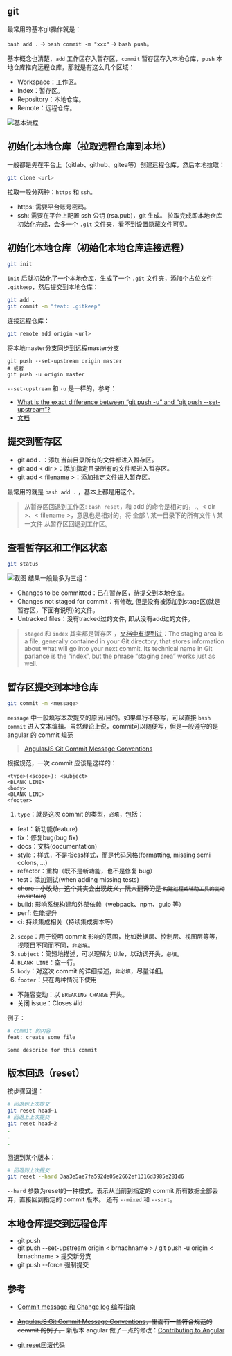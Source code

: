 ## git
最常用的基本git操作就是：

```bash add .``` -> ```bash commit -m "xxx"``` -> ```bash push```。

基本概念也清楚，```add``` 工作区存入暂存区，```commit``` 暂存区存入本地仓库，```push``` 本地仓库推向远程仓库，那就是有这么几个区域：
* Workspace：工作区。
* Index：暂存区。
* Repository：本地仓库。
* Remote：远程仓库。

![基本流程](https://img.alicdn.com/tfs/TB1GQcEGb2pK1RjSZFsXXaNlXXa-1000-290.webp)

## 初始化本地仓库（拉取远程仓库到本地）
一般都是先在平台上（gitlab、github、gitea等）创建远程仓库，然后本地拉取：
```bash
git clone <url>
```
拉取一般分两种：```https``` 和 ```ssh```。
* https: 需要平台账号密码。
* ssh: 需要在平台上配置 ssh 公钥 (rsa.pub)，git 生成。
拉取完成即本地仓库初始化完成，会多一个 ```.git``` 文件夹，看不到设置隐藏文件可见。

## 初始化本地仓库（初始化本地仓库连接远程）
```bash
git init
```
```init``` 后就初始化了一个本地仓库，生成了一个 ```.git``` 文件夹，添加个占位文件 ```.gitkeep```，然后提交到本地仓库：
```bash
git add .
git commit -m "feat: .gitkeep"
```
连接远程仓库：
```bash
git remote add origin <url>
```
将本地master分支同步到远程master分支
```
git push --set-upstream origin master
# 或者
git push -u origin master
```
```--set-upstream``` 和 ```-u``` 是一样的，参考：
* [What is the exact difference between “git push -u” and “git push --set-upstream”?](https://stackoverflow.com/questions/53407243/what-is-the-exact-difference-between-git-push-u-and-git-push-set-upstream)
* [文档](https://git-scm.com/docs/git-push#git-push--u)

## 提交到暂存区
* git add . ：添加当前目录所有的文件都进入暂存区。
* git add < dir >：添加指定目录所有的文件都进入暂存区。
* git add < filename >：添加指定文件进入暂存区。

最常用的就是 ```bash add .``` ，基本上都是用这个。

> 从暂存区回退到工作区: ```bash reset```，和 add 的命令是相对的，.、< dir >、< filename >，意思也是相对的，将 全部 \ 某一目录下的所有文件 \ 某一文件 从暂存区回退到工作区。

## 查看暂存区和工作区状态
```bash
git status
```
![截图](https://img.alicdn.com/tfs/TB1yTXXGwDqK1RjSZSyXXaxEVXa-1622-1086.jpg)
结果一般最多为三组：
* Changes to be committed：已在暂存区，待提交到本地仓库。
* Changes not staged for commit：有修改, 但是没有被添加到stage区(就是暂存区，下面有说明)的文件。
* Untracked files：没有tracked过的文件, 即从没有add过的文件。

> ```staged``` 和 ```index``` 其实都是暂存区 ，[文档中有提到过](https://git-scm.com/book/en/v2/Getting-Started-Git-Basics)：The staging area is a file, generally contained in your Git directory, that stores information about what will go into your next commit. Its technical name in Git parlance is the “index”, but the phrase “staging area” works just as well.

## 暂存区提交到本地仓库
```bash
git commit -m <message>
```
```message``` 中一般填写本次提交的原因/目的。如果单行不够写，可以直接 ```bash commit``` 进入文本编辑。虽然理论上说，commit可以随便写，但是一般遵守的是 angular 的 commit 规范
> [AngularJS Git Commit Message Conventions](https://docs.google.com/document/d/1QrDFcIiPjSLDn3EL15IJygNPiHORgU1_OOAqWjiDU5Y/edit#heading=h.em2hiij8p46d)

根据规范，一次 commit 应该是这样的：
```
<type>(<scope>): <subject>
<BLANK LINE>
<body>
<BLANK LINE>
<footer>
```
1. ```type```：就是这次 commit 的类型，```必填```，包括：
* feat：新功能(feature)
* fix：修复bug(bug fix)
* docs：文档(documentation)
* style：样式，不是指css样式，而是代码风格(formatting, missing semi colons, …)
* refactor：重构（既不是新功能，也不是修复 bug）
* test：添加测试(when adding missing tests)
* ~~chore：小改动，这个其实会出现歧义，阮大翻译的是 ```构建过程或辅助工具的变动``` (maintain)~~
* build: 影响系统构建和外部依赖（webpack、npm、gulp 等）
* perf: 性能提升
* ci: 持续集成相关（持续集成脚本等）
2. ```scope```：用于说明 commit 影响的范围，比如数据层、控制层、视图层等等，视项目不同而不同，```非必填```。
3. ```subject```：简短地描述，可以理解为 title，以动词开头，```必填```。
4. ```BLANK LINE```：空一行。
5. ```body```：对这次 commit 的详细描述，```非必填```，尽量详细。
6. ```footer```：只在两种情况下使用
* 不兼容变动：以 ```BREAKING CHANGE``` 开头。
* 关闭 issue：Closes #id

例子：
```bash
# commit 的内容
feat: create some file

Some describe for this commit
```

## 版本回退（reset）
按步骤回退：
```bash
# 回退到上次提交
git reset head~1
# 回退上上次提交
git reset head~2
.
.
.
```
回退到某个版本：
```bash
# 回退到上次提交
git reset --hard 3aa3e5ae7fa592de05e2662ef1316d3985e281d6
```
```--hard``` 参数为reset的一种模式，表示从当前到指定的 commit 所有数据全部丢弃，直接回到指定的 commit 版本。
还有 ```--mixed``` 和 ```--sort```。

## 本地仓库提交到远程仓库
* git push
* git push --set-upstream origin < brnachname > / git push -u origin < brnachname > 提交新分支
* git push --force 强制提交

## 参考
* [Commit message 和 Change log 编写指南](http://www.ruanyifeng.com/blog/2016/01/commit_message_change_log.html)

* ~~[AngularJS Git Commit Message Conventions](https://docs.google.com/document/d/1QrDFcIiPjSLDn3EL15IJygNPiHORgU1_OOAqWjiDU5Y/edit#heading=h.4a9jrkze4u4a)，里面有一些符合规范的 commit 的例子。~~
新版本 angular 做了一点的修改：[Contributing to Angular](https://github.com/angular/angular/blob/master/CONTRIBUTING.md#contributing-to-angular)

* [git reset回滚代码](https://juejin.im/post/5b87e75d6fb9a019d74769a6)
